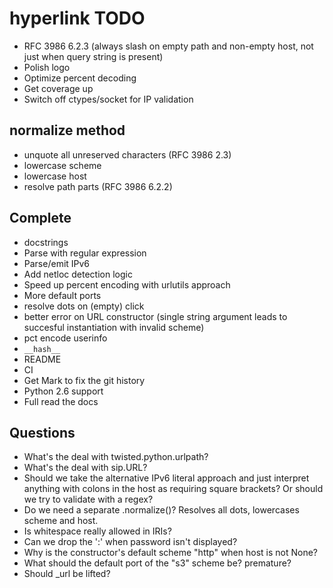 # hyperlink TODO

* RFC 3986 6.2.3 (always slash on empty path and non-empty host, not
  just when query string is present)
* Polish logo
* Optimize percent decoding
* Get coverage up
* Switch off ctypes/socket for IP validation

## normalize method

* unquote all unreserved characters (RFC 3986 2.3)
* lowercase scheme
* lowercase host
* resolve path parts (RFC 3986 6.2.2)

## Complete

* docstrings
* Parse with regular expression
* Parse/emit IPv6
* Add netloc detection logic
* Speed up percent encoding with urlutils approach
* More default ports
* resolve dots on (empty) click
* better error on URL constructor (single string argument leads to succesful instantiation with invalid scheme)
* pct encode userinfo
* `__hash__`
* README
* CI
* Get Mark to fix the git history
* Python 2.6 support
* Full read the docs

## Questions

* What's the deal with twisted.python.urlpath?
* What's the deal with sip.URL?
* Should we take the alternative IPv6 literal approach and just
  interpret anything with colons in the host as requiring square
  brackets? Or should we try to validate with a regex?
* Do we need a separate .normalize()? Resolves all dots, lowercases scheme and host.
* Is whitespace really allowed in IRIs?
* Can we drop the ':' when password isn't displayed?
* Why is the constructor's default scheme "http" when host is not None?
* What should the default port of the "s3" scheme be? premature?
* Should _url be lifted?
